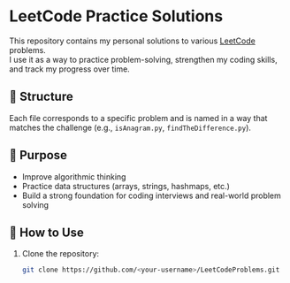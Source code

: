 # LeetCode Practice Solutions

This repository contains my personal solutions to various [LeetCode](https://leetcode.com/) problems.  
I use it as a way to practice problem-solving, strengthen my coding skills, and track my progress over time.  

## 📂 Structure
Each file corresponds to a specific problem and is named in a way that matches the challenge (e.g., `isAnagram.py`, `findTheDifference.py`).

## 🎯 Purpose
- Improve algorithmic thinking  
- Practice data structures (arrays, strings, hashmaps, etc.)  
- Build a strong foundation for coding interviews and real-world problem solving  

## 🚀 How to Use
1. Clone the repository:
   ```bash
   git clone https://github.com/<your-username>/LeetCodeProblems.git
